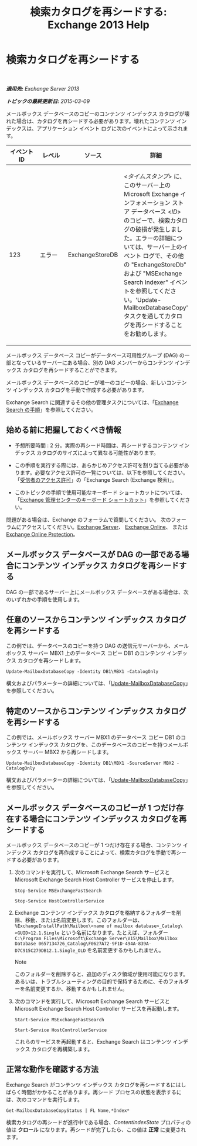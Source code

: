 ﻿---
title: '検索カタログを再シードする: Exchange 2013 Help'
TOCTitle: 検索カタログを再シードする
ms:assetid: 9d873bd4-0422-4975-b5e2-82a347479115
ms:mtpsurl: https://technet.microsoft.com/ja-jp/library/Ee633475(v=EXCHG.150)
ms:contentKeyID: 52057840
ms.date: 04/24/2018
mtps_version: v=EXCHG.150
ms.translationtype: HT
---

# 検索カタログを再シードする

 

_**適用先:** Exchange Server 2013_

_**トピックの最終更新日:** 2015-03-09_

メールボックス データベースのコピーのコンテンツ インデックス カタログが壊れた場合は、カタログを再シードする必要があります。壊れたコンテンツ インデックスは、アプリケーション イベント ログに次のイベントによって示されます。


<table>
<colgroup>
<col style="width: 25%" />
<col style="width: 25%" />
<col style="width: 25%" />
<col style="width: 25%" />
</colgroup>
<thead>
<tr class="header">
<th>イベント ID</th>
<th>レベル</th>
<th>ソース</th>
<th>詳細</th>
</tr>
</thead>
<tbody>
<tr class="odd">
<td><p>123</p></td>
<td><p>エラー</p></td>
<td><p>ExchangeStoreDB</p></td>
<td><p>&lt;<em>タイムスタンプ</em>&gt; に、このサーバー上の Microsoft Exchange インフォメーション ストア データベース &lt;<em>ID</em>&gt; のコピーで、検索カタログの破損が発生しました。エラーの詳細については、サーバー上のイベント ログで、その他の &quot;ExchangeStoreDb&quot; および &quot;MSExchange Search Indexer&quot; イベントを参照してください。'Update-MailboxDatabaseCopy' タスクを通してカタログを再シードすることをお勧めします。</p></td>
</tr>
</tbody>
</table>


メールボックス データベース コピーがデータベース可用性グループ (DAG) の一部となっているサーバーにある場合、別の DAG メンバーからコンテンツ インデックス カタログを再シードすることができます。

メールボックス データベースのコピーが唯一のコピーの場合、新しいコンテンツ インデックス カタログを手動で作成する必要があります。

Exchange Search に関連するその他の管理タスクについては、「[Exchange Search の手順](exchange-search-procedures-exchange-2013-help.md)」を参照してください。

## 始める前に把握しておくべき情報

  - 予想所要時間 : 2 分。実際の再シード時間は、再シードするコンテンツ インデックス カタログのサイズによって異なる可能性があります。

  - この手順を実行する際には、あらかじめアクセス許可を割り当てる必要があります。必要なアクセス許可の一覧については、以下を参照してください。「[受信者のアクセス許可](recipients-permissions-exchange-2013-help.md)」の「Exchange Search (Exchange 検索)」。

  - このトピックの手順で使用可能なキーボード ショートカットについては、「[Exchange 管理センターのキーボード ショートカット](keyboard-shortcuts-in-the-exchange-admin-center-exchange-online-protection-help.md)」を参照してください。

問題がある場合は、Exchange のフォーラムで質問してください。 次のフォーラムにアクセスしてください。[Exchange Server](https://go.microsoft.com/fwlink/p/?linkid=60612)、 [Exchange Online](https://go.microsoft.com/fwlink/p/?linkid=267542)、 または [Exchange Online Protection](https://go.microsoft.com/fwlink/p/?linkid=285351)。

## メールボックス データベースが DAG の一部である場合にコンテンツ インデックス カタログを再シードする

DAG の一部であるサーバー上にメールボックス データベースがある場合は、次のいずれかの手順を使用します。

## 任意のソースからコンテンツ インデックス カタログを再シードする

この例では、データベースのコピーを持つ DAG の送信元サーバーから、メールボックス サーバー MBX1 上のデータベース コピー DB1 のコンテンツ インデックス カタログを再シードします。

    Update-MailboxDatabaseCopy -Identity DB1\MBX1 -CatalogOnly

構文およびパラメーターの詳細については、「[Update-MailboxDatabaseCopy](https://technet.microsoft.com/ja-jp/library/dd335201\(v=exchg.150\))」を参照してください。

## 特定のソースからコンテンツ インデックス カタログを再シードする

この例では、メールボックス サーバー MBX1 のデータベース コピー DB1 のコンテンツ インデックス カタログを、このデータベースのコピーを持つメールボックス サーバー MBX2 から再シードします。

    Update-MailboxDatabaseCopy -Identity DB1\MBX1 -SourceServer MBX2 -CatalogOnly

構文およびパラメーターの詳細については、「[Update-MailboxDatabaseCopy](https://technet.microsoft.com/ja-jp/library/dd335201\(v=exchg.150\))」を参照してください。

## メールボックス データベースのコピーが 1 つだけ存在する場合にコンテンツ インデックス カタログを再シードする

メールボックス データベースのコピーが 1 つだけ存在する場合、コンテンツ インデックス カタログを再作成することによって、検索カタログを手動で再シードする必要があります。

1.  次のコマンドを実行して、Microsoft Exchange Search サービスと Microsoft Exchange Search Host Controller サービスを停止します。
    ```
    Stop-Service MSExchangeFastSearch
    ```
    ```
    Stop-Service HostControllerService
    ```
2.  Exchange コンテンツ インデックス カタログを格納するフォルダーを削除、移動、または名前変更します。このフォルダーは、`%ExchangeInstallPath\Mailbox\<name of mailbox database>_Catalog\<GUID>12.1.Single` という名前になります。たとえば、フォルダー `C:\Program Files\Microsoft\Exchange Server\V15\Mailbox\Mailbox Database 0657134726_Catalog\F0627A72-9F1D-494A-839A-D7C915C279DB12.1.Single_OLD` を名前変更するかもしれません。
    

    > [!NOTE]
    > このフォルダーを削除すると、追加のディスク領域が使用可能になります。あるいは、トラブルシューティングの目的で保持するために、そのフォルダーを名前変更するか、移動するかもしれません。



3.  次のコマンドを実行して、Microsoft Exchange Search サービスと Microsoft Exchange Search Host Controller サービスを再起動します。
    ```
    Start-Service MSExchangeFastSearch
    ```
    ```
    Start-Service HostControllerService
    ```
    これらのサービスを再起動すると、Exchange Search はコンテンツ インデックス カタログを再構築します。

## 正常な動作を確認する方法

Exchange Search がコンテンツ インデックス カタログを再シードするにはしばらく時間がかかることがあります。再シード プロセスの状態を表示するには、次のコマンドを実行します。

    Get-MailboxDatabaseCopyStatus | FL Name,*Index*

検索カタログの再シードが進行中である場合、*ContentIndexState* プロパティの値は <strong>クロール</strong> になります。再シードが完了したら、この値は <strong>正常</strong> に変更されます。

